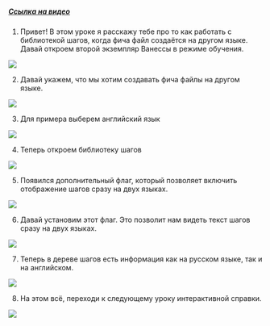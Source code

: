 ﻿##### [Ссылка на видео](https://youtu.be/mOJjCjQZwgk)

001. Привет! В этом уроке я расскажу тебе про то как работать с библиотекой шагов, когда фича файл создаётся на другом языке. Давай откроем второй экземпляр Ванессы в режиме обучения.

![](https://vanessa-files.do.bit-erp.ru/Doc/1.2.041.1/MD/Глава04/images/000_ДеревоШаговДругиеЯзыки.png)

002. Давай укажем, что мы хотим создавать фича файлы на другом языке.

![](https://vanessa-files.do.bit-erp.ru/Doc/1.2.041.1/MD/Глава04/images/010_ДеревоШаговДругиеЯзыки.png)

003. Для примера выберем английский язык

![](https://vanessa-files.do.bit-erp.ru/Doc/1.2.041.1/MD/Глава04/images/023_ДеревоШаговДругиеЯзыки.png)

004. Теперь откроем библиотеку шагов

![](https://vanessa-files.do.bit-erp.ru/Doc/1.2.041.1/MD/Глава04/images/031_ДеревоШаговДругиеЯзыки.png)

005. Появился дополнительный флаг, который позволяет включить отображение шагов сразу на двух языках.

![](https://vanessa-files.do.bit-erp.ru/Doc/1.2.041.1/MD/Глава04/images/036_ДеревоШаговДругиеЯзыки.png)

006. Давай установим этот флаг. Это позволит нам видеть текст шагов сразу на двух языках.

![](https://vanessa-files.do.bit-erp.ru/Doc/1.2.041.1/MD/Глава04/images/057_ДеревоШаговДругиеЯзыки.png)

007. Теперь в дереве шагов есть информация как на русском языке, так и на английском.

![](https://vanessa-files.do.bit-erp.ru/Doc/1.2.041.1/MD/Глава04/images/062_ДеревоШаговДругиеЯзыки.png)

008. На этом всё, переходи к следующему уроку интерактивной справки.

![](https://vanessa-files.do.bit-erp.ru/Doc/1.2.041.1/MD/Глава04/images/065_ДеревоШаговДругиеЯзыки.png)
